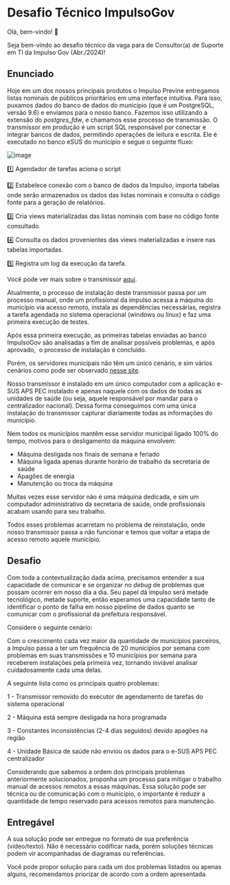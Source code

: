 # Desafio Técnico ImpulsoGov

Olá, bem-vindo! 🖖

Seja bem-vindo ao desafio técnico da vaga para de Consultor(a) de Suporte em TI da Impulso Gov (Abr./2024)!

## Enunciado

Hoje em um dos nossos principais produtos o Impulso Previne entregamos listas nominais de públicos prioritários em uma interface intuitiva. Para isso, puxamos dados do banco de dados do município (que é um PostgreSQL, versão 9.6) e enviamos para o nosso banco. Fazemos isso utilizando a extensão do *postgres_fdw*, e chamamos esse processo de transmissão. O transmissor em produção é um script SQL responsável por conectar e integrar bancos de dados, permitindo operações de leitura e escrita. Ele é executado no banco eSUS do município e segue o seguinte fluxo:

![image](https://github.com/ImpulsoGov/desafios-processos-seletivos/blob/main/202307_EngenhariadeDados/Captura%20de%20tela%20de%202023-06-26%2014-32-34.png?raw=true)

1️⃣ Agendador de tarefas aciona o script

2️⃣ Estabelece conexão com o banco de dados da Impulso, importa tabelas onde serão armazenados os dados das listas nominais e consulta o código fonte para a geração de relatórios.

3️⃣ Cria views materializadas das listas nominais com base no código fonte consultado.

4️⃣ Consulta os dados provenientes das views materializadas e insere nas tabelas importadas.

5️⃣ Registra um log da execução da tarefa.

Você pode ver mais sobre o transmissor [aqui](https://www.canva.com/design/DAFoc8VtzV0/8n38KGe3KGHP7G4V0AzSlA/view?utm_content=DAFoc8VtzV0&utm_campaign=designshare&utm_medium=link&utm_source=publishsharelink).

Atualmente, o processo de instalação deste transmissor passa por um processo manual, onde um profissional da impulso acessa a máquina do município via acesso remoto, instala as dependências necessárias, registra a tarefa agendada no sistema operacional (windows ou linux) e faz uma primeira execução de testes.

Após essa primeira execução, as primeiras tabelas enviadas ao banco ImpulsoGov são analisadas a fim de analisar possíveis problemas, e após aprovado,  o processo de instalação é concluído.

Porém, os servidores municipais não têm um único cenário, e sim vários cenários como pode ser observado [nesse site](https://sisaps.saude.gov.br/esus/).

Nosso transmissor é instalado em um único computador com a aplicação e-SUS APS PEC instalado e apenas naquele com os dados de todas as unidades de saúde (ou seja, aquele responsável por mandar para o centralizador nacional). Dessa forma conseguimos com uma única instalação do transmissor capturar diariamente todas as informações do município.

Nem todos os municípios mantêm esse servidor municipal ligado 100% do tempo, motivos para o desligamento da máquina envolvem:

- Máquina desligada nos finais de semana e feriado
- Máquina ligada apenas durante horário de trabalho da secretaria de saúde
- Apagões de energia
- Manutenção ou troca da máquina

Muitas vezes esse servidor não é uma máquina dedicada, e sim um computador administrativo da secretaria de saúde, onde profissionais acabam usando para seu trabalho.

Todos esses problemas acarretam no problema de reinstalação, onde nosso transmissor passa a não funcionar e temos que voltar a etapa de acesso remoto aquele município.

## Desafio

Com toda a contextualização dada acima, precisamos entender a sua capacidade de comunicar e se organizar no *debug* de problemas que possam ocorrer em nosso dia a dia. Seu papel dá impulso será metade tecnológico, metade suporte, então esperamos uma capacidade tanto de identificar o ponto de falha em nosso pipeline de dados quanto se comunicar com o profissional da prefeitura responsável.

Considere o seguinte cenário:

Com o crescimento cada vez maior da quantidade de municípios parceiros, a Impulso passa a ter um frequência de 20 municípios por semana com problemas em suas transmissões e 10 municípios por semana para receberem instalações pela primeira vez, tornando inviável analisar cuidadosamente cada uma delas.

A seguinte lista como os principais quatro problemas:

1 - Transmissor removido do executor de agendamento de tarefas do sistema operacional

2 - Máquina está sempre desligada na hora programada

3 - Constantes inconsistências (2-4 dias seguidos) devido apagões na região

4 - Unidade Básica de saúde não enviou os dados para o e-SUS APS PEC centralizador

Considerando que sabemos a ordem dos principais problemas anteriormente solucionados, proponha um processo para mitigar o trabalho manual de acessos remotos a essas máquinas. Essa solução pode ser técnica ou de comunicação com o município, o importante é reduzir a quantidade de tempo reservado para acessos remotos para manutenção.

## Entregável

A sua solução pode ser entregue no formato de sua preferência (vídeo/texto). Não é necessário codificar nada, porém soluções técnicas podem vir acompanhadas de diagramas ou referências.

Você pode propor solução para cada um dos problemas listados ou apenas alguns, recomendamos priorizar de acordo com a ordem apresentada.